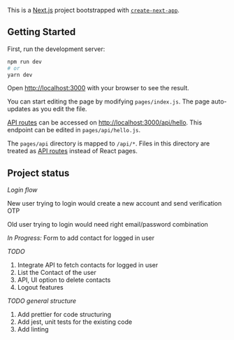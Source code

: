 This is a [Next.js](https://nextjs.org/) project bootstrapped with [`create-next-app`](https://github.com/vercel/next.js/tree/canary/packages/create-next-app).

## Getting Started

First, run the development server:

```bash
npm run dev
# or
yarn dev
```

Open [http://localhost:3000](http://localhost:3000) with your browser to see the result.

You can start editing the page by modifying `pages/index.js`. The page auto-updates as you edit the file.

[API routes](https://nextjs.org/docs/api-routes/introduction) can be accessed on [http://localhost:3000/api/hello](http://localhost:3000/api/hello). This endpoint can be edited in `pages/api/hello.js`.

The `pages/api` directory is mapped to `/api/*`. Files in this directory are treated as [API routes](https://nextjs.org/docs/api-routes/introduction) instead of React pages.

## Project status

_Login flow_

New user trying to login would create a new account and send verification OTP

Old user trying to login would need right email/password combination

_In Progress:_
Form to add contact for logged in user

_TODO_

1. Integrate API to fetch contacts for logged in user
2. List the Contact of the user
3. API, UI option to delete contacts
4. Logout features

_TODO general structure_

1. Add prettier for code structuring
2. Add jest, unit tests for the existing code
3. Add linting
